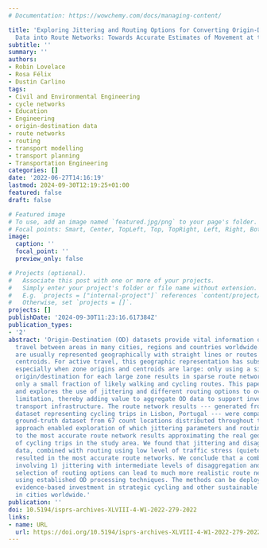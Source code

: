 ```yaml
---
# Documentation: https://wowchemy.com/docs/managing-content/

title: 'Exploring Jittering and Routing Options for Converting Origin-Destination
  Data into Route Networks: Towards Accurate Estimates of Movement at the Street Level'
subtitle: ''
summary: ''
authors:
- Robin Lovelace
- Rosa Félix
- Dustin Carlino
tags:
- Civil and Environmental Engineering
- cycle networks
- Education
- Engineering
- origin-destination data
- route networks
- routing
- transport modelling
- transport planning
- Transportation Engineering
categories: []
date: '2022-06-27T14:16:19'
lastmod: 2024-09-30T12:19:25+01:00
featured: false
draft: false

# Featured image
# To use, add an image named `featured.jpg/png` to your page's folder.
# Focal points: Smart, Center, TopLeft, Top, TopRight, Left, Right, BottomLeft, Bottom, BottomRight.
image:
  caption: ''
  focal_point: ''
  preview_only: false

# Projects (optional).
#   Associate this post with one or more of your projects.
#   Simply enter your project's folder or file name without extension.
#   E.g. `projects = ["internal-project"]` references `content/project/deep-learning/index.md`.
#   Otherwise, set `projects = []`.
projects: []
publishDate: '2024-09-30T11:23:16.617384Z'
publication_types:
- '2'
abstract: 'Origin-Destination (OD) datasets provide vital information on how people
  travel between areas in many cities, regions and countries worldwide. OD datasets
  are usually represented geographically with straight lines or routes between zone
  centroids. For active travel, this geographic representation has substantial limitations,
  especially when zone origins and centroids are large: only using a single centroid
  origin/destination for each large zone results in sparse route networks covering
  only a small fraction of likely walking and cycling routes. This paper implements
  and explores the use of jittering and different routing options to overcome this
  limitation, thereby adding value to aggregate OD data to support investment in sustainable
  transport infrastructure. The route network results --- generated from on an open
  dataset representing cycling trips in Lisbon, Portugal --- were compared with a
  ground-truth dataset from 67 count locations distributed throughout the city. This
  approach enabled exploration of which jittering parameters and routing options lead
  to the most accurate route network results approximating the real geographic distribution
  of cycling trips in the study area. We found that jittering and disaggregating OD
  data, combined with routing using low level of traffic stress (quieter) preferences
  resulted in the most accurate route networks. We conclude that a combined approach
  involving 1) jittering with intermediate levels of disaggregation and 2) careful
  selection of routing options can lead to much more realistic route networks than
  using established OD processing techniques. The methods can be deployed to support
  evidence-based investment in strategic cycling and other sustainable transport networks
  in cities worldwide.'
publication: ''
doi: 10.5194/isprs-archives-XLVIII-4-W1-2022-279-2022
links:
- name: URL
  url: https://doi.org/10.5194/isprs-archives-XLVIII-4-W1-2022-279-2022
---
```


